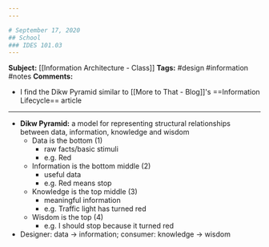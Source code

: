 ```yaml
---
---

# September 17, 2020
## School
### IDES 101.03
---
```

**Subject:**  [[Information Architecture - Class]]
**Tags:** #design #information #notes 
**Comments:**
- I find the Dikw Pyramid similar to [[More to That - Blog]]'s ==Information Lifecycle== article

---
- **Dikw Pyramid:** a model for representing structural relationships between data, information, knowledge and wisdom
	- Data is the bottom (1)
		- raw facts/basic stimuli
		- e.g. Red
	- Information is the bottom middle (2)
		- useful data
		- e.g. Red means stop
	- Knowledge is the top middle (3)
		- meaningful information
		- e.g. Traffic light has turned red
   - Wisdom is the top (4)
	   - e.g. I should stop because it turned red
- Designer: data -> information; consumer: knowledge -> wisdom
